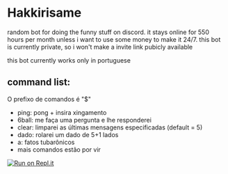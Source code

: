 # Hakkirisame
random bot for doing the funny stuff on discord. it stays online for 550 hours per month unless i want to use some money to make it 24/7.
this bot is currently private, so i won't make a invite link pubicly available

this bot currently works only in portuguese
## command list:
O prefixo de comandos é "$"
- ping: pong + insira xingamento
- 6ball: me faça uma pergunta e lhe responderei
- clear: limparei as últimas mensagens especificadas (default = 5)
- dado: rolarei um dado de 5+1 lados
- a: fatos tubarônicos
- mais comandos estão por vir

[![Run on Repl.it](https://repl.it/badge/github/hakkouv/hakkirisame)](https://repl.it/github/hakkouv/hakkirisame)
